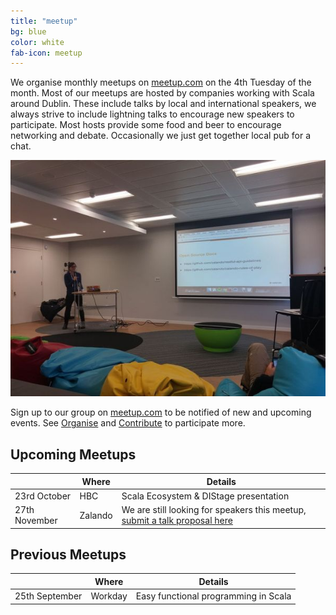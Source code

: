 ```yaml
---
title: "meetup"
bg: blue
color: white
fab-icon: meetup
---
```


We organise monthly meetups on [meetup.com](https://https://www.meetup.com/Dublin-Scala-users-group) on the 4th Tuesday of the month. Most of our meetups are hosted by companies working with Scala around Dublin. These include talks by local and international speakers, we always strive to include lightning talks to encourage new speakers to participate. Most hosts provide some food and beer to encourage networking and debate. Occasionally we just get together local pub for a chat.

<img src="img/meetup.jpeg"/>

Sign up to our group on [meetup.com](https://https://www.meetup.com/Dublin-Scala-users-group) to be notified of new and upcoming events.  See [Organise](#Organise) and [Contribute](#Contribute) to participate more.

## Upcoming Meetups

| | Where | Details |
|-|-------|---------|
| 23rd October | HBC | Scala Ecosystem & DIStage presentation |
| 27th November | Zalando | We are still looking for speakers this meetup, [submit a talk proposal here](https://goo.gl/forms/w7dhysAscPJPb6452) |


## Previous Meetups

| | Where | Details |
|-|-------|---------|
| 25th September | Workday | Easy functional programming in Scala |
